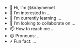 - 👋 Hi, I’m @kiraymemet
- 👀 I’m interested in ...
- 🌱 I’m currently learning ...
- 💞️ I’m looking to collaborate on ...
- 📫 How to reach me ...
- 😄 Pronouns: ...
- ⚡ Fun fact: ...

<!---
kiraymemet/kiraymemet is a ✨ special ✨ repository because its `README.md` (this file) appears on your GitHub profile.
You can click the Preview link to take a look at your changes.
--->
